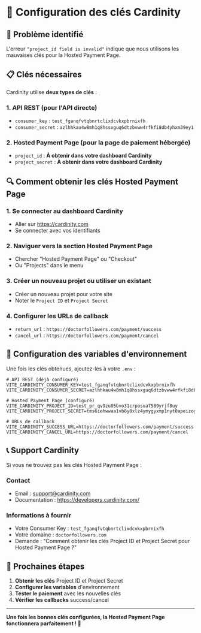 # 🔑 Configuration des clés Cardinity

## 🚨 Problème identifié

L'erreur `"project_id field is invalid"` indique que nous utilisons les mauvaises clés pour la Hosted Payment Page.

## 📋 Clés nécessaires

Cardinity utilise **deux types de clés** :

### 1. **API REST** (pour l'API directe)
- `consumer_key` : `test_fganqfvtqbnrtclixdcvkxpbrnixfh`
- `consumer_secret` : `azlhhkau4w8mh1q8hssxguq6dtzbvww4rfkfi8db4yhxm39ey1`

### 2. **Hosted Payment Page** (pour la page de paiement hébergée)
- `project_id` : **À obtenir dans votre dashboard Cardinity**
- `project_secret` : **À obtenir dans votre dashboard Cardinity**

## 🔍 Comment obtenir les clés Hosted Payment Page

### 1. Se connecter au dashboard Cardinity
- Aller sur https://cardinity.com
- Se connecter avec vos identifiants

### 2. Naviguer vers la section Hosted Payment Page
- Chercher "Hosted Payment Page" ou "Checkout"
- Ou "Projects" dans le menu

### 3. Créer un nouveau projet ou utiliser un existant
- Créer un nouveau projet pour votre site
- Noter le `Project ID` et `Project Secret`

### 4. Configurer les URLs de callback
- `return_url` : `https://doctorfollowers.com/payment/success`
- `cancel_url` : `https://doctorfollowers.com/payment/cancel`

## 🔧 Configuration des variables d'environnement

Une fois les clés obtenues, ajoutez-les à votre `.env` :

```env
# API REST (déjà configuré)
VITE_CARDINITY_CONSUMER_KEY=test_fganqfvtqbnrtclixdcvkxpbrnixfh
VITE_CARDINITY_CONSUMER_SECRET=azlhhkau4w8mh1q8hssxguq6dtzbvww4rfkfi8db4yhxm39ey1

# Hosted Payment Page (configuré)
VITE_CARDINITY_PROJECT_ID=test_pr_qv9zu05bvo31crposua7589yrjf8uy
VITE_CARDINITY_PROJECT_SECRET=tms6iehwwaa1vb8y8xlz4ymygyxmp1nyt0apeizog9wuqbwh6p

# URLs de callback
VITE_CARDINITY_SUCCESS_URL=https://doctorfollowers.com/payment/success
VITE_CARDINITY_CANCEL_URL=https://doctorfollowers.com/payment/cancel
```

## 📞 Support Cardinity

Si vous ne trouvez pas les clés Hosted Payment Page :

### Contact
- Email : support@cardinity.com
- Documentation : https://developers.cardinity.com/

### Informations à fournir
- Votre Consumer Key : `test_fganqfvtqbnrtclixdcvkxpbrnixfh`
- Votre domaine : `doctorfollowers.com`
- Demande : "Comment obtenir les clés Project ID et Project Secret pour Hosted Payment Page ?"

## 🎯 Prochaines étapes

1. **Obtenir les clés** Project ID et Project Secret
2. **Configurer les variables** d'environnement
3. **Tester le paiement** avec les nouvelles clés
4. **Vérifier les callbacks** success/cancel

---

**Une fois les bonnes clés configurées, la Hosted Payment Page fonctionnera parfaitement ! 🚀**
